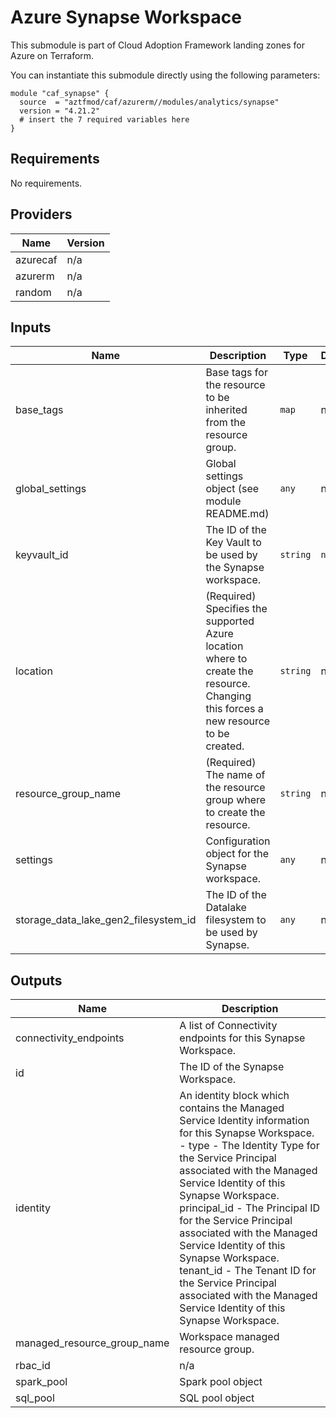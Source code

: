 # Azure Synapse Workspace

This submodule is part of Cloud Adoption Framework landing zones for Azure on Terraform.

You can instantiate this submodule directly using the following parameters:

```
module "caf_synapse" {
  source  = "aztfmod/caf/azurerm//modules/analytics/synapse"
  version = "4.21.2"
  # insert the 7 required variables here
}
```

<!-- BEGINNING OF PRE-COMMIT-TERRAFORM DOCS HOOK -->
## Requirements

No requirements.

## Providers

| Name | Version |
|------|---------|
| azurecaf | n/a |
| azurerm | n/a |
| random | n/a |

## Inputs

| Name | Description | Type | Default | Required |
|------|-------------|------|---------|:--------:|
| base\_tags | Base tags for the resource to be inherited from the resource group. | `map` | n/a | yes |
| global\_settings | Global settings object (see module README.md) | `any` | n/a | yes |
| keyvault\_id | The ID of the Key Vault to be used by the Synapse workspace. | `string` | `null` | no |
| location | (Required) Specifies the supported Azure location where to create the resource. Changing this forces a new resource to be created. | `string` | n/a | yes |
| resource\_group\_name | (Required) The name of the resource group where to create the resource. | `string` | n/a | yes |
| settings | Configuration object for the Synapse workspace. | `any` | n/a | yes |
| storage\_data\_lake\_gen2\_filesystem\_id | The ID of the Datalake filesystem to be used by Synapse. | `any` | n/a | yes |

## Outputs

| Name | Description |
|------|-------------|
| connectivity\_endpoints | A list of Connectivity endpoints for this Synapse Workspace. |
| id | The ID of the Synapse Workspace. |
| identity | An identity block which contains the Managed Service Identity information for this Synapse Workspace. - type - The Identity Type for the Service Principal associated with the Managed Service Identity of this Synapse Workspace. principal\_id - The Principal ID for the Service Principal associated with the Managed Service Identity of this Synapse Workspace. tenant\_id - The Tenant ID for the Service Principal associated with the Managed Service Identity of this Synapse Workspace. |
| managed\_resource\_group\_name | Workspace managed resource group. |
| rbac\_id | n/a |
| spark\_pool | Spark pool object |
| sql\_pool | SQL pool object |

<!-- END OF PRE-COMMIT-TERRAFORM DOCS HOOK -->